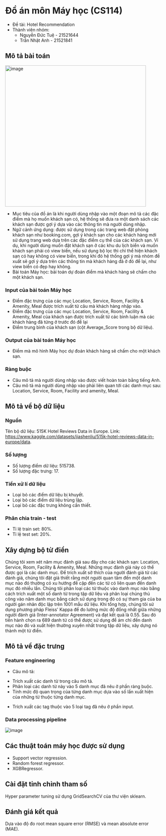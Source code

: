 # Đồ án môn Máy học (CS114) 
- Đề tài: Hotel Recommendation
- Thành viên nhóm:
  - Nguyễn Đức Tuệ - 21521644
  - Trần Nhật Anh - 21521841
  
## Mô tả bài toán
<img width="454" alt="image" src="https://github.com/Cancogang69/CS114/assets/100010336/0c90edf3-a21e-45e6-97ac-3d7b1f20cedb">

- Mục tiêu của đồ án là khi người dùng nhập vào một đoạn mô tả các đặc điểm mà họ muốn khách sạn có, hệ thống sẽ đưa ra một danh sách các khách sạn được gợi ý dựa vào các thông tin mà người dùng nhập.
- Ngữ cảnh ứng dụng: được sử dụng trong các trang web đặt phòng khách sạn như booking.com, gợi ý khách sạn cho các khách hàng mới sử dụng trang web dựa trên các đặc điểm cụ thể của các khách sạn. Ví dụ, khi người dùng muốn đặt khách sạn ở các khu du lịch biển và muốn khách sạn phải có view biển, nếu sử dụng bộ lọc thì chỉ thể hiện khách sạn có hay không có view biển, trong khi đó hệ thống gợi ý mà nhóm đề xuất sẽ gợi ý dựa trên các thông tin mà khách hàng đã ở đó để lại, như view biển có đẹp hay không.
-	Bài toán Máy học: bài toán dự đoán điểm mà khách hàng sẽ chấm cho một khách sạn.

### Input của bài toán Máy học
-	Điểm đặc trưng của các mục Location, Service, Room, Facility & Amenity, Meal được trích xuất từ câu mà khách hàng nhập vào.
-	Điểm đặc trưng của các mục Location, Service, Room, Facility & Amenity, Meal của khách sạn được trích xuất từ các bình luận mà các khách hàng đã từng ở trước đó để lại 
-	Điểm trung bình của khách sạn (cột Average_Score trong bộ dữ liệu).

### Output của bài toán Máy học
-	Điểm mà mô hình Máy học dự đoán khách hàng sẽ chấm cho một khách sạn.

### Ràng buộc
- Câu mô tả mà người dùng nhập vào được viết hoàn toàn bằng tiếng Anh.
- Câu mô tả mà người dùng nhập vào phải liên quan tới các danh mục sau: Location, Service, Room, Facility and amenity, Meal.

## Mô tả về bộ dữ liệu
### Nguồn
Tên bộ dữ liệu: 515K Hotel Reviews Data in Europe.
Link: https://www.kaggle.com/datasets/jiashenliu/515k-hotel-reviews-data-in-europe/data.
### Số lượng
- Số lượng điểm dữ liệu: 515738.
- Số lượng đặc trưng: 17.
### Tiền xử lí dữ liệu
- Loại bỏ các điểm dữ liệu bị khuyết.
- Loại bỏ các điểm dữ liệu trùng lặp.
- Loại bỏ các đặc trưng không cần thiết.
### Phân chia train - test
- Tỉ lệ train set: 80%.
- Tỉ lệ test set: 20%.

## Xây dựng bộ từ điển
Chúng tôi xem xét năm mục đánh giá sau đây cho các khách sạn: Location, Service, Room, Facility & Amenity, Meal. Những mục đánh giá này có thể được gọi là các danh mục. Để trích xuất sở thích của người đánh giá từ các đánh giá, chúng tôi đặt giả thiết rằng một người quan tâm đến một danh mục nào đó thường có xu hướng đề cập đến các từ có liên quan đến danh mục đó nhiều lần. Chúng tôi phân loại các từ thuộc vào danh mục nào bằng cách trích xuất một số danh từ trong tập dữ liệu và phân loại chúng thủ công vào năm danh mục bằng cách sử dụng trong đó có sự tham gia của ba người gán nhãn độc lập trên 1001 mẫu dữ liệu. Khi tổng hợp, chúng tôi sử dụng phương pháp Fleiss' Kappa để đo lường mức độ đồng nhất giữa những người đánh giá (Inter-annotator Agreement) và đạt kết quả là 0.55. Sau đó tiến hành chọn ra 689 danh từ có thể được sử dụng để ám chỉ đến danh mục nào đó và xuất hiện thường xuyên nhất trong tập dữ liệu, xây dựng nó thành một từ điển.

## Mô tả về đặc trưng
### Feature engineering
- Câu mô tả:
+ Trích xuất các danh từ trong câu mô tả.
+ Phân loại các danh từ này vào 5 danh mục đã nêu ở phần ràng buộc.
+ Tính mức độ quan trọng của từng danh mục dựa vào số lần xuất hiện của những từ thuộc từng danh mục.
- Trích xuất các tag thuộc vào 5 loại tag đã nêu ở phần input.
### Data processing pipeline
![image](https://github.com/Cancogang69/CS114/assets/90518328/6d8b274f-b976-4e21-ba28-e589c3dbc444)

## Các thuật toán máy học được sử dụng
- Support vector regression.
- Random forest regressor.
- XGBRegressor.

## Cài đặt tinh chỉnh tham số
Hyper parameter tuning sử dụng GridSearchCV của thư viện sklearn.

## Đánh giá kết quả
Dựa vào độ đo root mean square error (RMSE) và mean absolute error (MAE).
